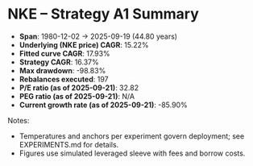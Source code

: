 # NKE – Strategy A1 Summary

- **Span**: 1980-12-02 → 2025-09-19 (44.80 years)
- **Underlying (NKE price) CAGR**: 15.22%
- **Fitted curve CAGR**: 17.93%
- **Strategy CAGR**: 16.37%
- **Max drawdown**: -98.83%
- **Rebalances executed**: 197
- **P/E ratio (as of 2025-09-21)**: 32.82
- **PEG ratio (as of 2025-09-21)**: N/A
- **Current growth rate (as of 2025-09-21)**: -85.90%

Notes:

- Temperatures and anchors per experiment govern deployment; see EXPERIMENTS.md for details.
- Figures use simulated leveraged sleeve with fees and borrow costs.

